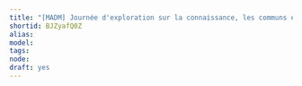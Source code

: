 ```yaml
---
title: "[MADM] Journée d'exploration sur la connaissance, les communs et les Tiers-Lieux"
shortid: BJZyafQ0Z
alias: 
model: 
tags: 
node: 
draft: yes
--- 
```

 